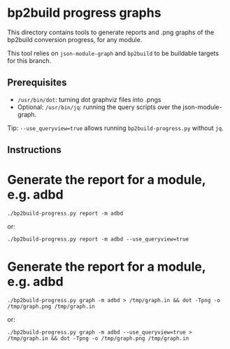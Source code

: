 # bp2build progress graphs

This directory contains tools to generate reports and .png graphs of the
bp2build conversion progress, for any module.

This tool relies on `json-module-graph` and `bp2build` to be buildable targets
for this branch.

## Prerequisites

* `/usr/bin/dot`: turning dot graphviz files into .pngs
* Optional: `/usr/bin/jq`: running the query scripts over the json-module-graph.

Tip: `--use_queryview=true` allows running `bp2build-progress.py` without `jq`.

## Instructions

# Generate the report for a module, e.g. adbd

```
./bp2build-progress.py report -m adbd
```

or:

```
./bp2build-progress.py report -m adbd --use_queryview=true
```

# Generate the report for a module, e.g. adbd

```
./bp2build-progress.py graph -m adbd > /tmp/graph.in && dot -Tpng -o /tmp/graph.png /tmp/graph.in
```

or:

```
./bp2build-progress.py graph -m adbd --use_queryview=true > /tmp/graph.in && dot -Tpng -o /tmp/graph.png /tmp/graph.in
```
